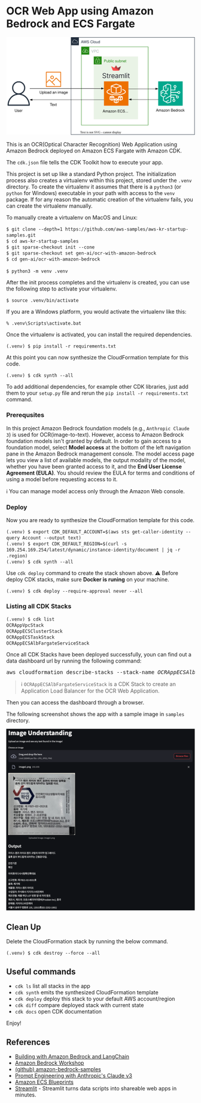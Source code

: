 
# OCR Web App using Amazon Bedrock and ECS Fargate

![bedrock-ocr-webapp-ecs-arch](./bedrock-ocr-webapp-ecs-arch.svg)

This is an OCR(Optical Character Recognition) Web Application using Amazon Bedrock deployed on Amazon ECS Fargate with Amazon CDK.

The `cdk.json` file tells the CDK Toolkit how to execute your app.

This project is set up like a standard Python project.  The initialization
process also creates a virtualenv within this project, stored under the `.venv`
directory.  To create the virtualenv it assumes that there is a `python3`
(or `python` for Windows) executable in your path with access to the `venv`
package. If for any reason the automatic creation of the virtualenv fails,
you can create the virtualenv manually.

To manually create a virtualenv on MacOS and Linux:

```
$ git clone --depth=1 https://github.com/aws-samples/aws-kr-startup-samples.git
$ cd aws-kr-startup-samples
$ git sparse-checkout init --cone
$ git sparse-checkout set gen-ai/ocr-with-amazon-bedrock
$ cd gen-ai/ocr-with-amazon-bedrock

$ python3 -m venv .venv
```

After the init process completes and the virtualenv is created, you can use the following
step to activate your virtualenv.

```
$ source .venv/bin/activate
```

If you are a Windows platform, you would activate the virtualenv like this:

```
% .venv\Scripts\activate.bat
```

Once the virtualenv is activated, you can install the required dependencies.

```
(.venv) $ pip install -r requirements.txt
```

At this point you can now synthesize the CloudFormation template for this code.

```
(.venv) $ cdk synth --all
```

To add additional dependencies, for example other CDK libraries, just add
them to your `setup.py` file and rerun the `pip install -r requirements.txt`
command.

### Prerequsites

In this project Amazon Bedrock foundation models (e.g., `Anthropic Claude 3`) is used for OCR(image-to-text).
However, access to Amazon Bedrock foundation models isn't granted by default.
In order to gain access to a foundation model, select **Model access** at the bottom of the left navigation pane in the Amazon Bedrock management console.
The model access page lets you view a list of available models, the output modality of the model, whether you have been granted access to it, and the **End User License Agreement (EULA)**.
You should review the EULA for terms and conditions of using a model before requesting access to it.

:information_source: You can manage model access only through the Amazon Web console.

### Deploy

Now you are ready to synthesize the CloudFormation template for this code.

```
(.venv) $ export CDK_DEFAULT_ACCOUNT=$(aws sts get-caller-identity --query Account --output text)
(.venv) $ export CDK_DEFAULT_REGION=$(curl -s 169.254.169.254/latest/dynamic/instance-identity/document | jq -r .region)
(.venv) $ cdk synth --all
```

Use `cdk deploy` command to create the stack shown above.
:warning: Before deploy CDK stacks, make sure **Docker is runing** on your machine.

```
(.venv) $ cdk deploy --require-approval never --all
```

### Listing all CDK Stacks

```
(.venv) $ cdk list
OCRAppVpcStack
OCRAppECSClusterStack
OCRAppECSTaskStack
OCRAppECSAlbFargateServiceStack
```

Once all CDK Stacks have been deployed successfully, youn can find out a data dashboard url by running the following command:
<pre>
aws cloudformation describe-stacks --stack-name <i>OCRAppECSAlbFargateServiceStack</i> | jq -r '.Stacks[0].Outputs | .[] | select(.OutputKey | endswith("LoadBalancerDNS")) | .OutputValue'
</pre>

  > :information_source: `OCRAppECSAlbFargateServiceStack` is a CDK Stack to create an Application Load Balancer for the OCR Web Application.

Then you can access the dashboard through a browser.

The following screenshot shows the app with a sample image in `samples` directory.

![streamlit-ocr-webapp](./resources/image1-ocr-output.png)


## Clean Up

Delete the CloudFormation stack by running the below command.

```
(.venv) $ cdk destroy --force --all
```


## Useful commands

 * `cdk ls`          list all stacks in the app
 * `cdk synth`       emits the synthesized CloudFormation template
 * `cdk deploy`      deploy this stack to your default AWS account/region
 * `cdk diff`        compare deployed stack with current state
 * `cdk docs`        open CDK documentation

Enjoy!


## References

 * [Building with Amazon Bedrock and LangChain](https://catalog.workshops.aws/building-with-amazon-bedrock/en-US)
 * [Amazon Bedrock Workshop](https://catalog.us-east-1.prod.workshops.aws/workshops/a4bdb007-5600-4368-81c5-ff5b4154f518/en-US)
 * [(github) amazon-bedrock-samples](https://github.com/aws-samples/amazon-bedrock-samples)
 * [Prompt Engineering with Anthropic's Claude v3](https://catalog.us-east-1.prod.workshops.aws/workshops/0644c9e9-5b82-45f2-8835-3b5aa30b1848/en-US)
 * [Amazon ECS Blueprints](https://github.com/aws-ia/ecs-blueprints)
 * [Streamlit](https://streamlit.io/) - Streamlit turns data scripts into shareable web apps in minutes.
